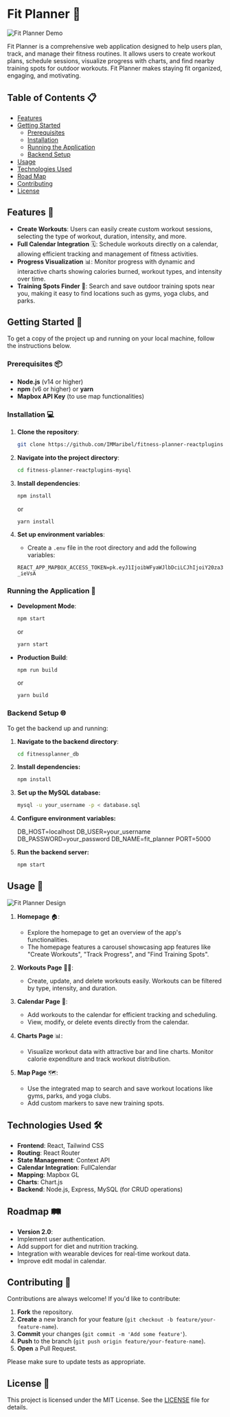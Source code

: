 # Fit Planner 🚀

![Fit Planner Demo](public/demogif.gif)

Fit Planner is a comprehensive web application designed to help users plan, track, and manage their fitness routines. It allows users to create workout plans, schedule sessions, visualize progress with charts, and find nearby training spots for outdoor workouts. Fit Planner makes staying fit organized, engaging, and motivating.

## Table of Contents 📋

- [Features](#features-)
- [Getting Started](#getting-started-)
  - [Prerequisites](#prerequisites-)
  - [Installation](#installation-)
  - [Running the Application](#running-the-application-)
  - [Backend Setup](#backend-setup-)
- [Usage](#usage-)
- [Technologies Used](#technologies-used-)
- [Road Map](#roadmap-️)
- [Contributing](#contributing-)
- [License](#license-)

## Features 🌟

- **Create Workouts**: Users can easily create custom workout sessions, selecting the type of workout, duration, intensity, and more.
- **Full Calendar Integration** 🗓️: Schedule workouts directly on a calendar, allowing efficient tracking and management of fitness activities.
- **Progress Visualization** 📊: Monitor progress with dynamic and interactive charts showing calories burned, workout types, and intensity over time.
- **Training Spots Finder** 📍: Search and save outdoor training spots near you, making it easy to find locations such as gyms, yoga clubs, and parks.

## Getting Started 🏁

To get a copy of the project up and running on your local machine, follow the instructions below.

### Prerequisites 📦

- **Node.js** (v14 or higher)
- **npm** (v6 or higher) or **yarn**
- **Mapbox API Key** (to use map functionalities)

### Installation 💻

1. **Clone the repository**:
   
   ```bash
   git clone https://github.com/IMMaribel/fitness-planner-reactplugins-mysql
   ```

2. **Navigate into the project directory**:
   
   ```bash
   cd fitness-planner-reactplugins-mysql
   ```

3. **Install dependencies**:
   
   ```bash
   npm install
   ```
   or
   
   ```bash
   yarn install
   ```

4. **Set up environment variables**:
   - Create a `.env` file in the root directory and add the following variables:

   ```env
   REACT_APP_MAPBOX_ACCESS_TOKEN=pk.eyJ1IjoibWFyaWJlbDciLCJhIjoiY20za3BuM2UzMGV1bzJyczlwYnNocXlldCJ9.CWEUVYsCagxJ9xT-_ieVsA
   ```

### Running the Application 🚀

- **Development Mode**:

  ```bash
  npm start
  ```
  or
  
  ```bash
  yarn start
  ```

- **Production Build**:

  ```bash
  npm run build
  ```
  or
  
  ```bash
  yarn build
  ```

### Backend Setup 🌐

To get the backend up and running:

   1. **Navigate to the backend directory**:

      ```bash
      cd fitnessplanner_db

   2. **Install dependencies:**

      ```bash
      npm install

   3. **Set up the MySQL database:**

      ```bash
      mysql -u your_username -p < database.sql

   4. **Configure environment variables:**

      DB_HOST=localhost
      DB_USER=your_username
      DB_PASSWORD=your_password
      DB_NAME=fit_planner
      PORT=5000

   5. **Run the backend server:**

      ```bash
      npm start

## Usage 📖

![Fit Planner Design](public/Designfitplanner.png)

1. **Homepage** 🏠:
   - Explore the homepage to get an overview of the app's functionalities.
   - The homepage features a carousel showcasing app features like "Create Workouts", "Track Progress", and "Find Training Spots".

2. **Workouts Page** 🏋️‍♂️:
   - Create, update, and delete workouts easily. Workouts can be filtered by type, intensity, and duration.

3. **Calendar Page** 📅:
   - Add workouts to the calendar for efficient tracking and scheduling.
   - View, modify, or delete events directly from the calendar.

4. **Charts Page** 📊:
   - Visualize workout data with attractive bar and line charts. Monitor calorie expenditure and track workout distribution.

5. **Map Page** 🗺️:
   - Use the integrated map to search and save workout locations like gyms, parks, and yoga clubs.
   - Add custom markers to save new training spots.

## Technologies Used 🛠️

- **Frontend**: React, Tailwind CSS
- **Routing**: React Router
- **State Management**: Context API
- **Calendar Integration**: FullCalendar
- **Mapping**: Mapbox GL
- **Charts**: Chart.js
- **Backend**: Node.js, Express, MySQL (for CRUD operations)

## Roadmap 🛤️

- **Version 2.0**:
- Implement user authentication.
- Add support for diet and nutrition tracking.
- Integration with wearable devices for real-time workout data.
- Improve edit modal in calendar.

## Contributing 🤝

Contributions are always welcome! If you'd like to contribute:

1. **Fork** the repository.
2. **Create** a new branch for your feature (`git checkout -b feature/your-feature-name`).
3. **Commit** your changes (`git commit -m 'Add some feature'`).
4. **Push** to the branch (`git push origin feature/your-feature-name`).
5. **Open** a Pull Request.

Please make sure to update tests as appropriate.

## License 📜

This project is licensed under the MIT License. See the [LICENSE](LICENSE) file for details.


